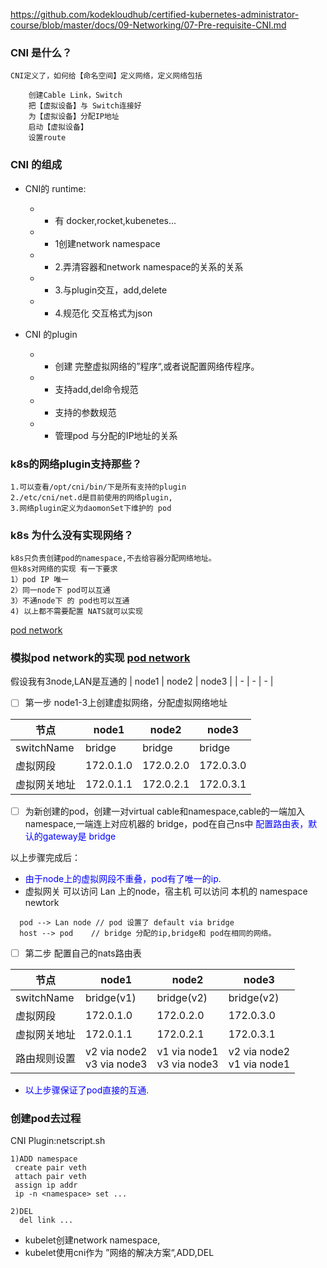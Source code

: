 https://github.com/kodekloudhub/certified-kubernetes-administrator-course/blob/master/docs/09-Networking/07-Pre-requisite-CNI.md
### CNI 是什么？

    CNI定义了，如何给【命名空间】定义网络，定义网络包括 
```
    创建Cable Link，Switch
    把【虚拟设备】与 Switch连接好
    为【虚拟设备】分配IP地址
    启动【虚拟设备】
    设置route
```
### CNI 的组成

* CNI的 runtime:
    * * 有 docker,rocket,kubenetes...
    * * 1创建network namespace
    * * 2.弄清容器和network namespace的关系的关系
    * * 3.与plugin交互，add,delete
    * * 4.规范化 交互格式为json

* CNI 的plugin
    * * 创建 完整虚拟网络的”程序“,或者说配置网络传程序。
    * * 支持add,del命令规范
    * * 支持的参数规范
    * * 管理pod 与分配的IP地址的关系
### k8s的网络plugin支持那些？

    1.可以查看/opt/cni/bin/下是所有支持的plugin
    2./etc/cni/net.d是目前使用的网络plugin,
    3.网络plugin定义为daomonSet下维护的 pod


### k8s 为什么没有实现网络？
    k8s只负责创建pod的namespace,不去给容器分配网络地址。
    但k8s对网络的实现 有一下要求
    1）pod IP 唯一
    2）同一node下 pod可以互通
    3）不通node下 的 pod也可以互通
    4) 以上都不需要配置 NATS就可以实现
[pod network](https://github.com/kodekloudhub/certified-kubernetes-administrator-course/blob/master/docs/09-Networking/10-Pod-Networking.md)

### 模拟pod network的实现 [pod network](https://github.com/kodekloudhub/certified-kubernetes-administrator-course/blob/master/docs/09-Networking/10-Pod-Networking.md)
假设我有3node,LAN是互通的
| node1 | node2 |  node3 |
| - | - | - |

- [ ] 第一步 node1-3上创建虚拟网络，分配虚拟网络地址

|节点| node1 | node2 |  node3 |
| - | - | - | - |
| switchName | bridge  | bridge  | bridge
| 虚拟网段| 172.0.1.0|172.0.2.0|172.0.3.0
| 虚拟网关地址| 172.0.1.1|172.0.2.1|172.0.3.1

- [ ] 为新创建的pod，创建一对virtual cable和namespace,cable的一端加入namespace,一端连上对应机器的 bridge，pod在自己ns中 <font color=blue>配置路由表，默认的gateway是 bridge</font>

以上步骤完成后：
* <font color=blue>由于node上的虚拟网段不重叠，pod有了唯一的ip.</font>
* 虚拟网关 可以访问 Lan 上的node，宿主机 可以访问 本机的 namespace newtork
```
  pod --> Lan node // pod 设置了 default via bridge
  host --> pod    // bridge 分配的ip,bridge和 pod在相同的网络。 
```

- [ ] 第二步 配置自己的nats路由表


节点| node1 | node2 |  node3 |
| - | - | - | - |
| switchName | bridge(v1)  | bridge(v2)  | bridge(v2)
| 虚拟网段| 172.0.1.0|172.0.2.0|172.0.3.0
| 虚拟网关地址| 172.0.1.1|172.0.2.1|172.0.3.1
|路由规则设置| v2 via node2 <br>v3 via node3| v1 via node1 <br>v3 via node3| v2 via node2 <br>v1 via node1

* <font color=blue>以上步骤保证了pod直接的互通.</font>

### 创建pod去过程
CNI Plugin:netscript.sh
```
1)ADD namespace
 create pair veth
 attach pair veth
 assign ip addr
 ip -n <namespace> set ...

2)DEL
  del link ...
```

* kubelet创建network namespace,
* kubelet使用cni作为 ”网络的解决方案“,ADD,DEL
